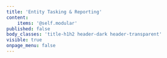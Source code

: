 ```yaml
---
title: 'Entity Tasking & Reporting'
content:
    items: '@self.modular'
published: false
body_classes: 'title-h1h2 header-dark header-transparent'
visible: true
onpage_menu: false
---
```


